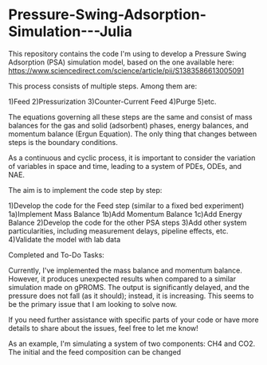 # Pressure-Swing-Adsorption-Simulation---Julia

This repository contains the code I'm using to develop a Pressure Swing Adsorption (PSA) simulation model, based on the one available here: https://www.sciencedirect.com/science/article/pii/S1383586613005091

This process consists of multiple steps. Among them are:

  1)Feed
  2)Pressurization
  3)Counter-Current Feed
  4)Purge
  5)etc.
  
The equations governing all these steps are the same and consist of mass balances for the gas and solid (adsorbent) phases, energy balances, and momentum balance (Ergun Equation). The only thing that changes between steps is the boundary conditions.

As a continuous and cyclic process, it is important to consider the variation of variables in space and time, leading to a system of PDEs, ODEs, and NAE.

The aim is to implement the code step by step:

  1)Develop the code for the Feed step (similar to a fixed bed experiment)
    1a)Implement Mass Balance
    1b)Add Momentum Balance
  1c)Add Energy Balance
  2)Develop the code for the other PSA steps
  3)Add other system particularities, including measurement delays, pipeline effects, etc.
  4)Validate the model with lab data

Completed and To-Do Tasks:

Currently, I've implemented the mass balance and momentum balance. However, it produces unexpected results when compared to a similar simulation made on gPROMS. The output is significantly delayed, and the pressure does not fall (as it should); instead, it is increasing. This seems to be the primary issue that I am looking to solve now.

If you need further assistance with specific parts of your code or have more details to share about the issues, feel free to let me know!


As an example, I'm simulating a system of two components: CH4 and CO2. The initial and the feed composition can be changed
